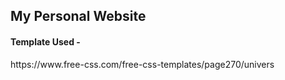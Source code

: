 ## My Personal Website

<h4>Template Used - </h4>
<p>https://www.free-css.com/free-css-templates/page270/univers</p>
